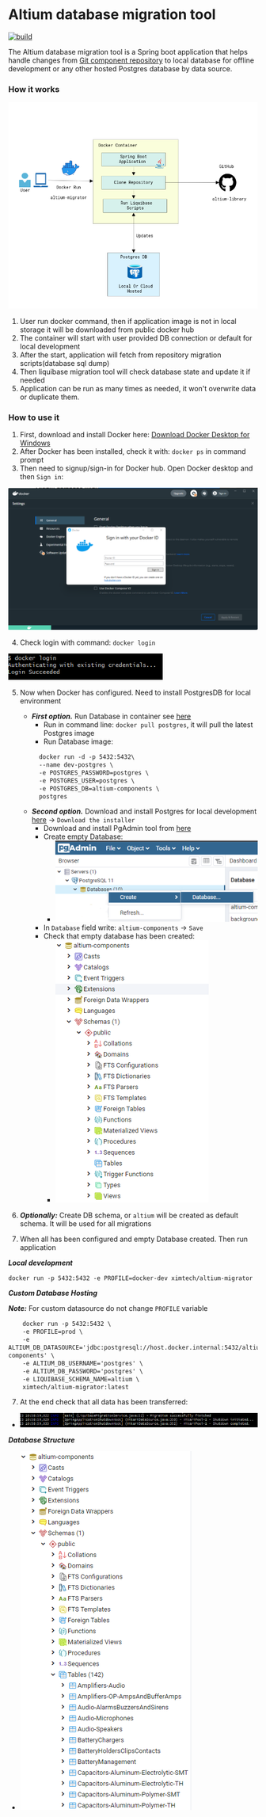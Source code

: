 # Altium database migration tool

[![build](https://github.com/ximtech/altium-migrator/actions/workflows/build.yml/badge.svg?branch=main)](https://github.com/ximtech/altium-migrator/actions/workflows/build.yml)

The Altium database migration tool is a Spring boot application that helps handle changes from
[Git component repository](https://github.com/ximtech/altium-library) to local database for offline development
or any other hosted Postgres database by data source.


### How it works

![<img width="20" height="20"/>](assets/diagram.png)

1. User run docker command, then if application image is not in local storage it will be downloaded from public docker hub
2. The container will start with user provided DB connection or default for local development
3. After the start, application will fetch from repository migration scripts(database sql dump)
4. Then liquibase migration tool will check database state and update it if needed
5. Application can be run as many times as needed, it won't overwrite data or duplicate them.


### How to use it

1. First, download and install Docker here: [Download Docker Desktop for Windows](https://www.docker.com/products/docker-desktop/)
2. After Docker has been installed, check it with: `docker ps` in command prompt
3. Then need to signup/sign-in for Docker hub. Open Docker desktop and then `Sign in`: 

![<img width="20" height="20"/>](assets/docker_config.png)

4. Check login with command: `docker login`

![<img width="20" height="20"/>](assets/docker_login.png)

5. Now when Docker has configured. Need to install PostgresDB for local environment
    - ***First option.*** Run Database in container see [here](https://hub.docker.com/_/postgres)
      - Run in command line: `docker pull postgres`, it will pull the latest Postgres image
      - Run Database image: 
      ```
        docker run -d -p 5432:5432\
        --name dev-postgres \
        -e POSTGRES_PASSWORD=postgres \
        -e POSTGRES_USER=postgres \
        -e POSTGRES_DB=altium-components \
        postgres
      ```
    - ***Second option.*** Download and install Postgres for local development [here](https://www.postgresql.org/download/windows/) -> `Download the installer`
        - Download and install PgAdmin tool from [here](https://www.pgadmin.org/)
        - Create empty Database: 
          - ![<img width="20" height="20"/>](assets/database.png)
        - In `Database` field write: `altium-components` -> `Save`
        - Check that empty database has been created: 
          - ![<img width="20" height="20"/>](assets/empty_database.png)
          
6. ***Optionally:*** Create DB schema, or `altium` will be created as default schema. It will be used for all migrations
7. When all has been configured and empty Database created. Then run application

***Local development***
``` text
docker run -p 5432:5432 -e PROFILE=docker-dev ximtech/altium-migrator
```

***Custom Database Hosting***

***Note:*** For custom datasource do not change `PROFILE` variable

```text
    docker run -p 5432:5432 \
    -e PROFILE=prod \
    -e ALTIUM_DB_DATASOURCE='jdbc:postgresql://host.docker.internal:5432/altium-components' \
    -e ALTIUM_DB_USERNAME='postgres' \
    -e ALTIUM_DB_PASSWORD='postgres' \
    -e LIQUIBASE_SCHEMA_NAME=altium \
    ximtech/altium-migrator:latest
```

7. At the end check that all data has been transferred:
- ![<img width="20" height="20"/>](assets/migration_finished.png)
   
***Database Structure***
- ![<img width="20" height="20"/>](assets/success.png)
